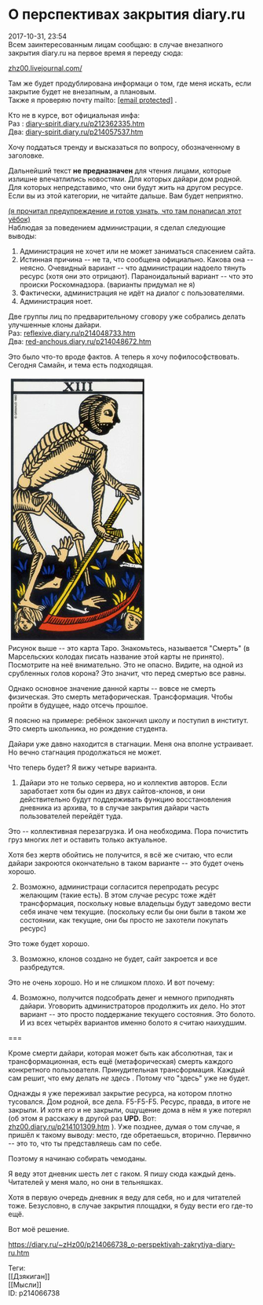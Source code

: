 О перспективах закрытия diary.ru
=================================

   
 2017-10-31, 23:54   
  Всем заинтересованным лицам сообщаю: в случае внезапного закрытия diary.ru на первое время я перееду сюда:   
   
  [zhz00.livejournal.com/](https://zhz00.livejournal.com/)    
   
 Там же будет продублирована информаци о том, где меня искать, если закрытие будет не внезапным, а плановым.   
 Также я проверяю почту mailto:  [[email protected]](/cdn-cgi/l/email-protection)  .   
   
 Кто не в курсе, вот официальная инфа:   
 Раз :  [diary-spirit.diary.ru/p212362335.htm](http://diary-spirit.diary.ru/p212362335.htm)    
 Два:  [diary-spirit.diary.ru/p214057537.htm](http://diary-spirit.diary.ru/p214057537.htm)    
   
 Хочу поддаться тренду и высказаться по вопросу, обозначенному в заголовке.   
   
 Дальнейший текст  **не предназначен**  для чтения лицами, которые излишне впечатлились новостями. Для которых дайари дом родной. Для которых непредставимо, что они будут жить на другом ресурсе. Если вы из этой категории, не читайте дальше. Вам будет неприятно.   
   
  [(я прочитал предупреждение и готов узнать, что там понаписал этот уёбок)](https://zHz00.diary.ru/p214066738.htm?index=1#linkmore214066738m1)      
 Наблюдая за поведением администрации, я сделал следующие выводы:   
 1. Администрация не хочет или не может заниматься спасением сайта.   
 2. Истинная причина -- не та, что сообщена официально. Какова она -- неясно. Очевидный вариант -- что администрации надоело тянуть ресурс (хотя они это отрицают). Параноидальный вариант -- что это происки Роскомнадзора. (варианты придумал не я)   
 3. Фактически, администрация не идёт на диалог с пользователями.   
 4. Администрация ноет.   
   
 Две группы лиц по предварительному сговору уже собрались делать улучшенные клоны дайари.   
 Раз:  [reflexive.diary.ru/p214048733.htm](http://reflexive.diary.ru/p214048733.htm)    
 Два:  [red-anchous.diary.ru/p214048672.htm](http://red-anchous.diary.ru/p214048672.htm)    
   
 Это было что-то вроде фактов. А теперь я хочу пофилософствовать. Сегодня Самайн, и тема есть подходящая.   
   
  ![](pics/ePR5gtj.jpg)    
 Рисунок выше -- это карта Таро. Знакомьтесь, называется "Смерть" (в Марсельских колодах писать название этой карты не принято). Посмотрите на неё внимательно. Это не опасно. Видите, на одной из срубленных голов корона? Это значит, что перед смертью все равны.   
   
 Однако основное значение данной карты -- вовсе не смерть физическая. Это смерть метафорическая. Трансформация. Чтобы пройти в будущее, надо отсечь прошлое.   
   
 Я поясню на примере: ребёнок закончил школу и поступил в институт. Это смерть школьника, но рождение студента.   
   
 Дайари уже давно находится в стагнации. Меня она вполне устраивает. Но вечно стагнация продолжаться не может.   
   
 Что теперь будет? Я вижу четыре варианта.   
   
 1. Дайари это не только сервера, но и коллектив авторов. Если заработает хотя бы один из двух сайтов-клонов, и они действительно будут поддерживать функцию восстановления дневника из архива, то в случае закрытия дайари часть пользователей перейдёт туда.   
   
 Это -- коллективная перезагрузка. И она необходима. Пора почистить груз многих лет и оставить только актуальное.   
   
 Хотя без жертв обойтись не получится, я всё же считаю, что если дайари закроются окончательно в таком варианте -- это будет очень хорошо.   
   
 2. Возможно, администраци согласится перепродать ресурс желающим (такие есть). В этом случае ресурс тоже ждёт трансформация, поскольку новые владельцы будут заведомо вести себя иначе чем текущие. (поскольку если бы они были в таком же состоянии, как текущие, они бы просто не захотели покупать ресурс)   
   
 Это тоже будет хорошо.   
   
 3. Возможно, клонов создано не будет, сайт закроется и все разбредутся.   
   
 Это не очень хорошо. Но и не слишком плохо. И вот почему:   
   
 4. Возможно, получится подсобрать денег и немного приподнять дайари. Уговорить администраторов продолжить их дело. Но этот вариант -- это просто поддержание текущего состояния. Это болото. И из всех четырёх вариантов именно болото я считаю наихудшим.   
   
 ===   
   
 Кроме смерти дайари, которая может быть как абсолютная, так и трансформационная, есть ещё (метафорическая) смерть каждого конкретного пользователя. Принудительная трансформация. Каждый сам решит, что ему делать  *не здесь*  . Потому что "здесь" уже не будет.   
   
 Однажды я уже переживал закрытие ресурса, на котором плотно тусовался. Дом родной, все дела. F5-F5-F5. Ресурс, правда, в итоге не закрыли. И хотя его и не закрыли, ощущение дома в нём я уже потерял (об этом я расскажу в другой раз  **UPD.**  Вот:  [zhz00.diary.ru/p214101309.htm](Дом,%20который%20я%20потерял%20как%20умирал%20nnm-club)  ). Уже позднее, думая о том случае, я пришёл к такому выводу: место, где обретаешься, вторично. Первично -- это то, что ты представляешь сам по себе.   
   
 Поэтому я начинаю собирать чемоданы.   
   
 Я веду этот дневник шесть лет с гаком. Я пишу сюда каждый день. Читателей у меня мало, но они в тельняшках.   
   
 Хотя в первую очередь дневник я веду для себя, но и для читателей тоже. Безусловно, в случае закрытия площадки, я буду вести его где-то ещё.   
   
 Вот моё решение.   
     
    
 <https://diary.ru/~zHz00/p214066738_o-perspektivah-zakrytiya-diary-ru.htm>   
   
 Теги:   
 [[Дзякиган]]   
 [[Мысли]]   
 ID: p214066738